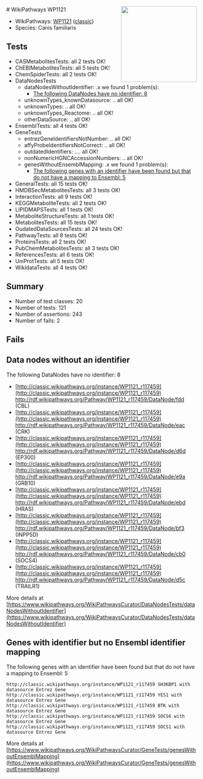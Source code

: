 <img style="float: right; width: 200px" src="https://upload.wikimedia.org/wikipedia/commons/thumb/8/83/Wplogo_with_text_500.png/640px-Wplogo_with_text_500.png" />
# WikiPathways WP1121

* WikiPathways: [WP1121](https://wikipathways.org/pathways/WP1121) ([classic](https://classic.wikipathways.org/instance/WP1121))
* Species: Canis familiaris
## Tests
* CASMetabolitesTests: all 2 tests OK!
* ChEBIMetabolitesTests: all 5 tests OK!
* ChemSpiderTests: all 2 tests OK!
* DataNodesTests
    * dataNodesWithoutIdentifier: .x we found 1 problem(s):
        * [The following DataNodes have no identifier: 8](#d2d32fa7)
    * unknownTypes_knownDatasource: .. all OK!
    * unknownTypes: .. all OK!
    * unknownTypes_Reactome: .. all OK!
    * otherDataSource: .. all OK!
* EnsemblTests: all 4 tests OK!
* GeneTests
    * entrezGeneIdentifiersNotNumber: .. all OK!
    * affyProbeIdentifiersNotCorrect: .. all OK!
    * outdatedIdentifiers: .... all OK!
    * nonNumericHGNCAccessionNumbers: .. all OK!
    * genesWithoutEnsemblMapping: .x we found 1 problem(s):
        * [The following genes with an identifier have been found but that do not have a mapping to Ensembl: 5](#40286d87)
* GeneralTests: all 15 tests OK!
* HMDBSecMetabolitesTests: all 3 tests OK!
* InteractionTests: all 9 tests OK!
* KEGGMetaboliteTests: all 2 tests OK!
* LIPIDMAPSTests: all 1 tests OK!
* MetaboliteStructureTests: all 1 tests OK!
* MetabolitesTests: all 15 tests OK!
* OudatedDataSourcesTests: all 24 tests OK!
* PathwayTests: all 8 tests OK!
* ProteinsTests: all 2 tests OK!
* PubChemMetabolitesTests: all 3 tests OK!
* ReferencesTests: all 6 tests OK!
* UniProtTests: all 5 tests OK!
* WikidataTests: all 4 tests OK!


## Summary

* Number of test classes: 20
* Number of tests: 121
* Number of assertions: 243
* Number of fails: 2

## Fails

<a name="d2d32fa7" />

## Data nodes without an identifier

The following DataNodes have no identifier: 8

* [http://classic.wikipathways.org/instance/WP1121_r117459](http://classic.wikipathways.org/instance/WP1121_r117459) http://rdf.wikipathways.org/Pathway/WP1121_r117459/DataNode/fdd (CBL)
* [http://classic.wikipathways.org/instance/WP1121_r117459](http://classic.wikipathways.org/instance/WP1121_r117459) http://rdf.wikipathways.org/Pathway/WP1121_r117459/DataNode/eac (CRK)
* [http://classic.wikipathways.org/instance/WP1121_r117459](http://classic.wikipathways.org/instance/WP1121_r117459) http://rdf.wikipathways.org/Pathway/WP1121_r117459/DataNode/d6d (EP300)
* [http://classic.wikipathways.org/instance/WP1121_r117459](http://classic.wikipathways.org/instance/WP1121_r117459) http://rdf.wikipathways.org/Pathway/WP1121_r117459/DataNode/e9a (GRB10)
* [http://classic.wikipathways.org/instance/WP1121_r117459](http://classic.wikipathways.org/instance/WP1121_r117459) http://rdf.wikipathways.org/Pathway/WP1121_r117459/DataNode/ebd (HRAS)
* [http://classic.wikipathways.org/instance/WP1121_r117459](http://classic.wikipathways.org/instance/WP1121_r117459) http://rdf.wikipathways.org/Pathway/WP1121_r117459/DataNode/bf3 (INPP5D)
* [http://classic.wikipathways.org/instance/WP1121_r117459](http://classic.wikipathways.org/instance/WP1121_r117459) http://rdf.wikipathways.org/Pathway/WP1121_r117459/DataNode/cb0 (SOCS4)
* [http://classic.wikipathways.org/instance/WP1121_r117459](http://classic.wikipathways.org/instance/WP1121_r117459) http://rdf.wikipathways.org/Pathway/WP1121_r117459/DataNode/d5c (TRAILR1)


More details at [https://www.wikipathways.org/WikiPathwaysCurator/DataNodesTests/dataNodesWithoutIdentifier](https://www.wikipathways.org/WikiPathwaysCurator/DataNodesTests/dataNodesWithoutIdentifier)

<a name="40286d87" />

## Genes with identifier but no Ensembl identifier mapping

The following genes with an identifier have been found but that do not have a mapping to Ensembl: 5
```
http://classic.wikipathways.org/instance/WP1121_r117459 SH3KBP1 with datasource Entrez Gene
http://classic.wikipathways.org/instance/WP1121_r117459 YES1 with datasource Entrez Gene
http://classic.wikipathways.org/instance/WP1121_r117459 BTK with datasource Entrez Gene
http://classic.wikipathways.org/instance/WP1121_r117459 SOCS6 with datasource Entrez Gene
http://classic.wikipathways.org/instance/WP1121_r117459 SOCS1 with datasource Entrez Gene
```

More details at [https://www.wikipathways.org/WikiPathwaysCurator/GeneTests/genesWithoutEnsemblMapping](https://www.wikipathways.org/WikiPathwaysCurator/GeneTests/genesWithoutEnsemblMapping)

